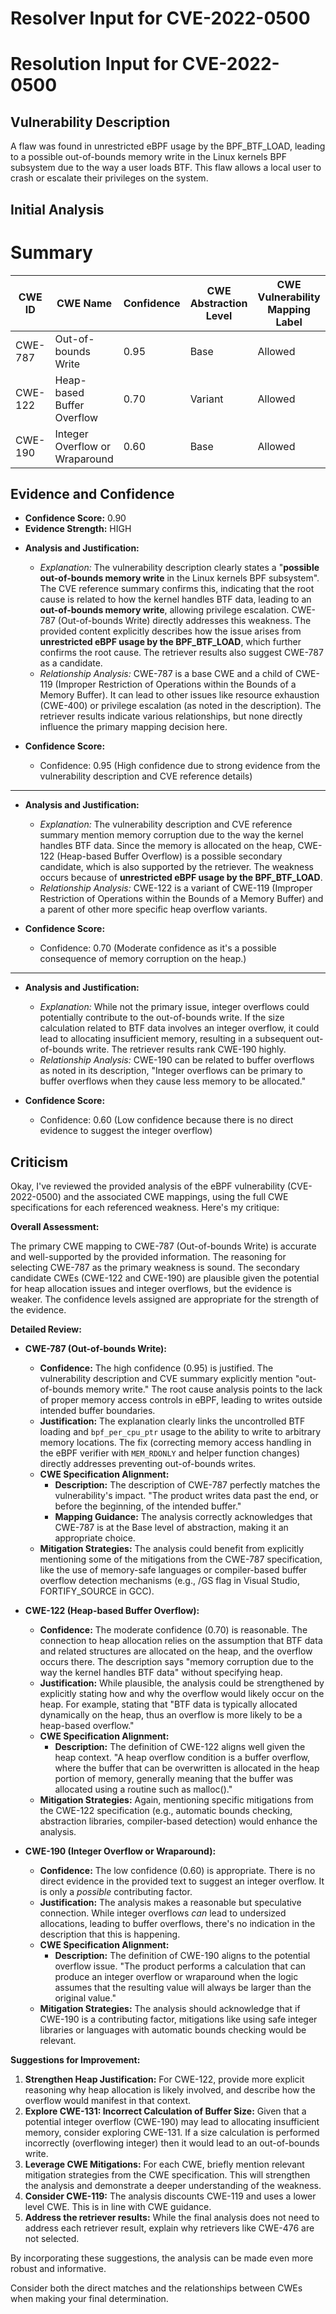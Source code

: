 # Resolver Input for CVE-2022-0500

# Resolution Input for CVE-2022-0500

## Vulnerability Description
A flaw was found in unrestricted eBPF usage by the BPF_BTF_LOAD, leading to a possible out-of-bounds memory write in the Linux kernels BPF subsystem due to the way a user loads BTF. This flaw allows a local user to crash or escalate their privileges on the system.

## Initial Analysis
# Summary
| CWE ID | CWE Name | Confidence | CWE Abstraction Level | CWE Vulnerability Mapping Label | CWE-Vulnerability Mapping Notes |
|---|---|---|---|---|---|
| CWE-787 | Out-of-bounds Write | 0.95 | Base | Allowed | Primary CWE |
| CWE-122 | Heap-based Buffer Overflow | 0.70 | Variant | Allowed | Secondary Candidate |
| CWE-190 | Integer Overflow or Wraparound | 0.60 | Base | Allowed | Secondary Candidate |

## Evidence and Confidence

*   **Confidence Score:** 0.90
*   **Evidence Strength:** HIGH

- **Analysis and Justification:**
  - *Explanation:* The vulnerability description clearly states a "**possible out-of-bounds memory write** in the Linux kernels BPF subsystem". The CVE reference summary confirms this, indicating that the root cause is related to how the kernel handles BTF data, leading to an **out-of-bounds memory write**, allowing privilege escalation. CWE-787 (Out-of-bounds Write) directly addresses this weakness. The provided content explicitly describes how the issue arises from **unrestricted eBPF usage by the BPF_BTF_LOAD**, which further confirms the root cause. The retriever results also suggest CWE-787 as a candidate.
  - *Relationship Analysis:* CWE-787 is a base CWE and a child of CWE-119 (Improper Restriction of Operations within the Bounds of a Memory Buffer). It can lead to other issues like resource exhaustion (CWE-400) or privilege escalation (as noted in the description). The retriever results indicate various relationships, but none directly influence the primary mapping decision here.

- **Confidence Score:**
  - Confidence: 0.95 (High confidence due to strong evidence from the vulnerability description and CVE reference details)

---

- **Analysis and Justification:**
  - *Explanation:* The vulnerability description and CVE reference summary mention memory corruption due to the way the kernel handles BTF data. Since the memory is allocated on the heap, CWE-122 (Heap-based Buffer Overflow) is a possible secondary candidate, which is also supported by the retriever. The weakness occurs because of **unrestricted eBPF usage by the BPF_BTF_LOAD**.
  - *Relationship Analysis:* CWE-122 is a variant of CWE-119 (Improper Restriction of Operations within the Bounds of a Memory Buffer) and a parent of other more specific heap overflow variants.

- **Confidence Score:**
  - Confidence: 0.70 (Moderate confidence as it's a possible consequence of memory corruption on the heap.)

---

- **Analysis and Justification:**
  - *Explanation:* While not the primary issue, integer overflows could potentially contribute to the out-of-bounds write. If the size calculation related to BTF data involves an integer overflow, it could lead to allocating insufficient memory, resulting in a subsequent out-of-bounds write. The retriever results rank CWE-190 highly.
  - *Relationship Analysis:* CWE-190 can be related to buffer overflows as noted in its description, "Integer overflows can be primary to buffer overflows when they cause less memory to be allocated."

- **Confidence Score:**
  - Confidence: 0.60 (Low confidence because there is no direct evidence to suggest the integer overflow)

## Criticism
Okay, I've reviewed the provided analysis of the eBPF vulnerability (CVE-2022-0500) and the associated CWE mappings, using the full CWE specifications for each referenced weakness. Here's my critique:

**Overall Assessment:**

The primary CWE mapping to CWE-787 (Out-of-bounds Write) is accurate and well-supported by the provided information. The reasoning for selecting CWE-787 as the primary weakness is sound. The secondary candidate CWEs (CWE-122 and CWE-190) are plausible given the potential for heap allocation issues and integer overflows, but the evidence is weaker.  The confidence levels assigned are appropriate for the strength of the evidence.

**Detailed Review:**

*   **CWE-787 (Out-of-bounds Write):**
    *   **Confidence:** The high confidence (0.95) is justified.  The vulnerability description and CVE summary explicitly mention "out-of-bounds memory write."  The root cause analysis points to the lack of proper memory access controls in eBPF, leading to writes outside intended buffer boundaries.
    *   **Justification:** The explanation clearly links the uncontrolled BTF loading and `bpf_per_cpu_ptr` usage to the ability to write to arbitrary memory locations.  The fix (correcting memory access handling in the eBPF verifier with `MEM_RDONLY` and helper function changes) directly addresses preventing out-of-bounds writes.
    *   **CWE Specification Alignment:**
        *   **Description:**  The description of CWE-787 perfectly matches the vulnerability's impact. "The product writes data past the end, or before the beginning, of the intended buffer."
        *   **Mapping Guidance:** The analysis correctly acknowledges that CWE-787 is at the Base level of abstraction, making it an appropriate choice.
    *   **Mitigation Strategies:** The analysis could benefit from explicitly mentioning some of the mitigations from the CWE-787 specification, like the use of memory-safe languages or compiler-based buffer overflow detection mechanisms (e.g., /GS flag in Visual Studio, FORTIFY\_SOURCE in GCC).

*   **CWE-122 (Heap-based Buffer Overflow):**
    *   **Confidence:** The moderate confidence (0.70) is reasonable. The connection to heap allocation relies on the assumption that BTF data and related structures are allocated on the heap, and the overflow occurs there. The description says "memory corruption due to the way the kernel handles BTF data" without specifying heap.
    *   **Justification:** While plausible, the analysis could be strengthened by explicitly stating how and why the overflow would likely occur on the heap. For example, stating that "BTF data is typically allocated dynamically on the heap, thus an overflow is more likely to be a heap-based overflow."
    *   **CWE Specification Alignment:**
        *   **Description:** The definition of CWE-122 aligns well given the heap context. "A heap overflow condition is a buffer overflow, where the buffer that can be overwritten is allocated in the heap portion of memory, generally meaning that the buffer was allocated using a routine such as malloc()."
    *   **Mitigation Strategies:** Again, mentioning specific mitigations from the CWE-122 specification (e.g., automatic bounds checking, abstraction libraries, compiler-based detection) would enhance the analysis.

*   **CWE-190 (Integer Overflow or Wraparound):**
    *   **Confidence:** The low confidence (0.60) is appropriate. There is no direct evidence in the provided text to suggest an integer overflow. It is only a *possible* contributing factor.
    *   **Justification:** The analysis makes a reasonable but speculative connection. While integer overflows *can* lead to undersized allocations, leading to buffer overflows, there's no indication in the description that this is happening.
    *   **CWE Specification Alignment:**
        *   **Description:** The definition of CWE-190 aligns to the potential overflow issue. "The product performs a calculation that can produce an integer overflow or wraparound when the logic assumes that the resulting value will always be larger than the original value."
    *   **Mitigation Strategies:**  The analysis should acknowledge that if CWE-190 is a contributing factor, mitigations like using safe integer libraries or languages with automatic bounds checking would be relevant.

**Suggestions for Improvement:**

1.  **Strengthen Heap Justification:** For CWE-122, provide more explicit reasoning why heap allocation is likely involved, and describe how the overflow would manifest in that context.
2.  **Explore CWE-131: Incorrect Calculation of Buffer Size:** Given that a potential integer overflow (CWE-190) may lead to allocating insufficient memory, consider exploring CWE-131. If a size calculation is performed incorrectly (overflowing integer) then it would lead to an out-of-bounds write.
3.  **Leverage CWE Mitigations:** For each CWE, briefly mention relevant mitigation strategies from the CWE specification. This will strengthen the analysis and demonstrate a deeper understanding of the weakness.
4.  **Consider CWE-119:** The analysis discounts CWE-119 and uses a lower level CWE. This is in line with CWE guidance.
5.  **Address the retriever results:** While the final analysis does not need to address each retriever result, explain why retrievers like CWE-476 are not selected.

By incorporating these suggestions, the analysis can be made even more robust and informative.

Consider both the direct matches and the relationships between CWEs
when making your final determination.
        